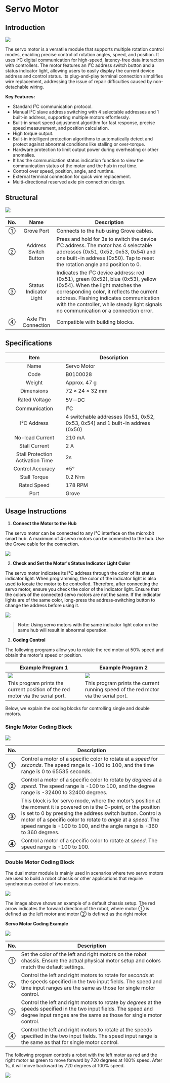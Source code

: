 # Servo Motor
## Introduction  
![](img/ServoMotor01.png)



The servo motor is a versatile module that supports multiple rotation control modes, enabling precise control of rotation angles, speed, and position. It uses I²C digital communication for high-speed, latency-free data interaction with controllers. The motor features an I²C address switch button and a status indicator light, allowing users to easily display the current device address and control status. Its plug-and-play terminal connection simplifies wire replacement, addressing the issue of repair difficulties caused by non-detachable wiring.  



**Key Features:**

+ Standard I²C communication protocol.  
+ Manual I²C slave address switching with 4 selectable addresses and 1 built-in address, supporting multiple motors effortlessly.  
+ Built-in smart speed adjustment algorithm for fast response, precise speed measurement, and position calculation.  
+ High torque output.  
+ Built-in intelligent protection algorithms to automatically detect and protect against abnormal conditions like stalling or over-torque.  
+ Hardware protection to limit output power during overheating or other anomalies.
+ It has the communication status indication function to view the communication status of the motor and the hub in real time.
+ Control over speed, position, angle, and runtime.  
+ External terminal connection for quick wire replacement.  
+ Multi-directional reserved axle pin connection design.  

##  Structural  
![](img/ServoMotor02.png)



| No.   | Name   | Description   |
| :---: | :---: | --- |
| ① | Grove Port | Connects to the hub using Grove cables.   |
| ②  | Address Switch Button   | Press and hold for 3s to switch the device I²C address. The motor has 4 selectable addresses (0x51, 0x52, 0x53, 0x54) and one built-in address (0x50). Tap to reset the rotation angle and position to 0.   |
| ③  |  Status Indicator Light   | Indicates the I²C device address: red (0x51), green (0x52), blue (0x53), yellow (0x54). When the light matches the corresponding color, it reflects the current address. Flashing indicates communication with the controller, while steady light signals no communication or a connection error.   |
| ④  |  Axle Pin Connection   |  Compatible with building blocks.   |




## Specifications  
| Item | Description |
| :---: | --- |
|  Name   |  Servo Motor   |
| Code | B0100028 |
|  Weight   |  Approx. 47 g   |
|  Dimensions   |  72 × 24 × 32 mm   |
|  Rated Voltage   | 5V－DC |
|  Communication   | I²C  |
|   I²C Address   | 4 switchable addresses (0x51, 0x52, 0x53, 0x54) and 1 built-in address (0x50)   |
|  No-load Current   |  210 mA   |
|      Stall Current   |  2 A   |
|  Stall Protection Activation Time    | 2s |
| Control Accuracy  | ±5° |
|  Stall Torque   |  0.2 N·m   |
|  Rated Speed   |  178 RPM   |
| Port | Grove  |


## Usage Instructions 
1. **Connect the Motor to the Hub**

<font style="color:rgb(0,0,0);">The servo motor can be connected to any I²C interface on the micro:bit smart hub. A maximum of 4 servo motors can be connected to the hub. Use the Grove cable for the connection.  </font>

![](img/ServoMotor03.png)

2. **<font style="color:rgb(0,0,0);">Check and Set the Motor's Status Indicator Light Color  </font>**

<font style="color:rgb(0,0,0);">The servo motor indicates its I²C address through the color of its status indicator light. When programming, the color of the indicator light is also used to locate the motor to be controlled. Therefore, after connecting the servo motor, ensure you check the color of the indicator light. Ensure that the colors of the connected servo motors are not the same. If the indicator lights are of the same color, long-press the address-switching button to change the address before using it.  </font>

![](img/ServoMotor04.gif)

> **Note**<font style="color:rgb(0,0,0);">: Using servo motors with the same indicator light color on the same hub will result in abnormal operation.  </font>
>

<font style="color:rgb(0,0,0);"></font>

3. **<font style="color:rgb(0,0,0);">Coding Control  </font>**

The following programs allow you to rotate the red motor at 50% speed and obtain the motor's speed or position.  

|  Example Program 1  |  Example Program 2   |
| --- | --- |
| ![](img/ServoMotor05.png) | ![](img/ServoMotor06.png) |
| This program prints the current position of the red motor via the serial port.   | This program prints the current running speed of the red motor via the serial port.   |


 Below, we explain the coding blocks for controlling single and double motors.  

### Single Motor Coding Block 
![](img/ServoMotor07.png)

|  No.   |  Description   |
| :---: | --- |
| **①** | Control a motor of a specific color to rotate at a _speed_ for _seconds_. The speed range is -100 to 100, and the time range is 0 to 65535 seconds.   |
| **②** | Control a motor of a specific color to rotate by _degrees_ at a _speed_. The speed range is -100 to 100, and the degree range is -32400 to 32400 degrees.   |
| **③** | This block is for servo mode, where the motor’s position at the moment it is powered on is the 0-point, or the position is set to 0 by pressing the address switch button. Control a motor of a specific color to rotate to _angle_ at a _speed_. The speed range is -100 to 100, and the angle range is -360 to 360 degrees.   |
| **④** |  Control a motor of a specific color to rotate at _speed_. The speed range is -100 to 100.   |


### Double Motor Coding Block  
The dual motor module is mainly used in scenarios where two servo motors are used to build a robot chassis or other applications that require synchronous control of two motors.  

![](img/ServoMotor08.png)

The image above shows an example of a default chassis setup. The red arrow indicates the forward direction of the robot, where motor ① is defined as the left motor and motor ② is defined as the right motor.  

**Servo Motor Coding Example**

![](img/ServoMotor09.png)

| No.   | Description   |
| :---: | --- |
| ① | Set the color of the left and right motors on the robot chassis. Ensure the actual physical motor setup and colors match the default settings.   |
| ② | Control the left and right motors to rotate for _seconds_ at the speeds specified in the two input fields. The speed and time input ranges are the same as those for single motor control.   |
| ③ | Control the left and right motors to rotate by _degrees_ at the speeds specified in the two input fields. The speed and degree input ranges are the same as those for single motor control.   |
| ④ | Control the left and right motors to rotate at the speeds specified in the two input fields. The speed input range is the same as that for single motor control.   |


The following program controls a robot with the left motor as red and the right motor as green to move forward by 720 degrees at 100% speed. After 1s, it will move backward by 720 degrees at 100% speed.

![](img/ServoMotor10.png)











